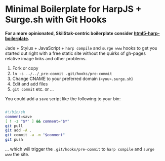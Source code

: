 # Minimal Boilerplate for HarpJS + Surge.sh with Git Hooks

**For a more opinionated, SkilStak-centric boilerplate consider [html5-harp-boilerplate][].**

Jade + Stylus + JavaScript + `harp compile` and `surge www` hooks to
get you started out right with a free static site without the quirks of
gh-pages relative image links and other problems.

1. Fork or copy
2. `ln -s ../../_pre-commit .git/hooks/pre-commit`
3. Change CNAME to your preferred domain (`<you>.surge.sh`)
4. Edit and add files
5. `git commit` etc. or ...

You could add a `save` script like the following to your bin:

```sh

#!/bin/sh
comment=save
[ ! -z "$*" ] && comment="$*"
git pull
git add -A .
git commit -a -m "$comment"
git push
```

... which will trigger the `.git/hooks/pre-commit` to `harp compile` and
`surge www` the site.

[html5-harp-boilerplate]: https://github.com/skilstak/html5-harp-boilerplate
